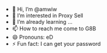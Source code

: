 - 👋 Hi, I’m @amwiw
- 👀 I’m interested in Proxy Sell
- 🌱 I’m already learning ...
- 📫 How to reach me come to G8B
- 😄 Pronouns: eD
- ⚡ Fun fact: I can get your password

<!---
amwiw/amwiw is a ✨ special ✨ repository because its `README.md` (this file) appears on your GitHub profile.
You can click the Preview link to take a look at your changes.
--->
